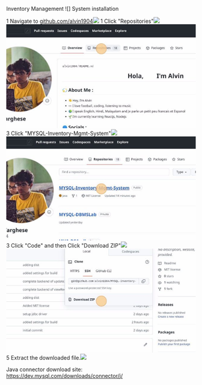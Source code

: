 ﻿Inventory Management ![] System installation

1  Navigate to [github.com/alvin1904](https://github.com/alvin1904)![](public/imgs/Aspose.Words.55ec14e6-834e-4866-8bb6-46584d18d810.002.png)
1  Click "Repositories"![](public/imgs/Aspose.Words.55ec14e6-834e-4866-8bb6-46584d18d810.003.png)![](public/imgs/Aspose.Words.55ec14e6-834e-4866-8bb6-46584d18d810.004.jpeg)
3  Click "MYSQL-Inventory-Mgmt-System"![](public/imgs/Aspose.Words.55ec14e6-834e-4866-8bb6-46584d18d810.005.png)![](public/imgs/Aspose.Words.55ec14e6-834e-4866-8bb6-46584d18d810.006.jpeg)
3  Click "Code" and then Click "Download ZIP"![](public/imgs/Aspose.Words.55ec14e6-834e-4866-8bb6-46584d18d810.005.png)![](public/imgs/Aspose.Words.55ec14e6-834e-4866-8bb6-46584d18d810.007.jpeg)
5  Extract the downloaded file.![](public/imgs/Aspose.Words.55ec14e6-834e-4866-8bb6-46584d18d810.008.png)


Java connector download site:
https://dev.mysql.com/downloads/connector/j/
